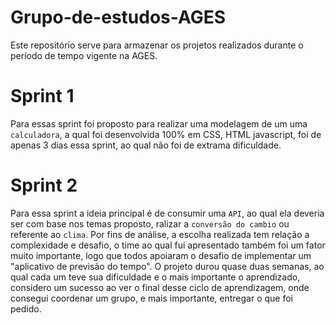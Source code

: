 # Grupo-de-estudos-AGES
Este repositório serve para armazenar os projetos realizados durante o período de tempo vigente na AGES.


# Sprint 1

Para essas sprint foi proposto para realizar uma modelagem de um uma `calculadora`, a qual foi desenvolvida 100% em CSS, HTML javascript, foi de apenas 3 dias essa sprint, ao qual não foi de extrama dificuldade.

# Sprint 2 

Para essa sprint a ideia principal é de consumir uma `API`, ao qual ela deveria ser com base nos temas proposto, ralizar a `conversão do cambio` ou referente ao `clima`. Por fins de análise, a escolha realizada tem relação a complexidade e desafio, o time ao qual fui apresentado também foi um fator muito importante, logo que todos apoiaram o desafio de implementar um "aplicativo de previsão do tempo". O projeto durou quase duas semanas, ao qual cada um teve sua dificuldade e o mais importante o aprendizado, considero um sucesso ao ver o final desse ciclo de aprendizagem, onde consegui coordenar um grupo, e mais importante, entregar o que foi pedido.